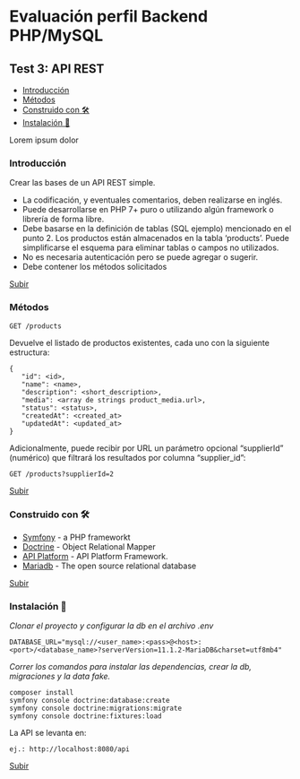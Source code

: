 <a name="top"></a>
# Evaluación perfil Backend PHP/MySQL
 
## Test 3: API REST
* [Introducción](#item1)
* [Métodos](#item2)
* [Construido con 🛠️](#item3)
* [Instalación 🔧](#item4)
 
Lorem ipsum dolor
 
<a name="item1"></a>
### Introducción
 
Crear las bases de un API REST simple.
- La codificación, y eventuales comentarios, deben realizarse en inglés.
- Puede desarrollarse en PHP 7+ puro o utilizando algún framework o librería de forma libre.
- Debe basarse en la definición de tablas (SQL ejemplo) mencionado en el punto 2.
Los productos están almacenados en la tabla ‘products’.
Puede simplificarse el esquema para eliminar tablas o campos no utilizados.
- No es necesaria autenticación pero se puede agregar o sugerir.
- Debe contener los métodos solicitados
 
[Subir](#top)
 
<a name="item2"></a>
### Métodos
```
GET /products 
``` 
Devuelve el listado de productos existentes, cada uno con la siguiente estructura:
 ```
{
    "id": <id>,
    "name": <name>,
    "description": <short_description>,
    "media": <array de strings product_media.url>,
    "status": <status>,
    "createdAt": <created_at>
    "updatedAt": <updated_at>
}
``` 
Adicionalmente, puede recibir por URL un parámetro opcional “supplierId” (numérico) que
filtrará los resultados por columna “supplier_id”:

```
GET /products?supplierId=2
``` 
 
[Subir](#top)
 
<a name="item3"></a>
### Construido con 🛠️

* [Symfony](https://symfony.com/) - a PHP frameworkt
* [Doctrine](https://www.doctrine-project.org/) - Object Relational Mapper
* [API Platform](https://api-platform.com/) - API Platform Framework.
* [Mariadb](https://mariadb.org/) - The open source relational database
 
 
[Subir](#top)
 
<a name="item4"></a>
### Instalación 🔧 
 


_Clonar el proyecto y configurar la db en el archivo .env_  
```
DATABASE_URL="mysql://<user_name>:<pass>@<host>:<port>/<database_name>?serverVersion=11.1.2-MariaDB&charset=utf8mb4"
```
_Correr los comandos para instalar las dependencias, crear la db, migraciones y la data fake._

```
composer install
symfony console doctrine:database:create
symfony console doctrine:migrations:migrate
symfony console doctrine:fixtures:load

```

La API se levanta en:

```
ej.: http://localhost:8080/api
```
 
[Subir](#top)